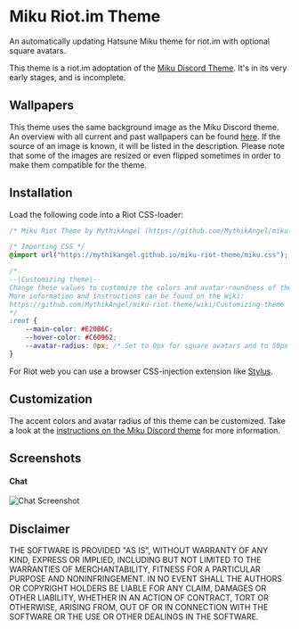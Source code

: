 # Miku Riot.im Theme

An automatically updating Hatsune Miku theme for riot.im with optional square avatars.

This theme is a riot.im adoptation of the [Miku Discord Theme](https://github.com/MythikAngel/miku-discord-theme). It's in its very early stages, and is incomplete.

## Wallpapers
This theme uses the same background image as the Miku Discord theme. An overview with all current and past wallpapers can be found [here](https://github.com/MythikAngel/miku-discord-theme/wiki/Image-History). If the source of an image is known, it will be listed in the description. Please note that some of the images are resized or even flipped sometimes in order to make them compatible for the theme.

## Installation
Load the following code into a Riot CSS-loader:
```css
/* Miku Riot Theme by MythikAngel (https://github.com/MythikAngel/miku-riot-theme) */

/* Importing CSS */
@import url("https://mythikangel.github.io/miku-riot-theme/miku.css");

/*
--|Customizing theme|--
Change these values to customize the colors and avatar-roundness of the theme.
More information and instructions can be found on the Wiki:
https://github.com/MythikAngel/miku-riot-theme/wiki/Customizing-theme
*/
:root {
	--main-color: #E20B6C;
	--hover-color: #C60962;
	--avatar-radius: 0px; /* Set to 0px for square avatars and to 50px for round avatars */
}
```
For Riot web you can use a browser CSS-injection extension like [Stylus](https://add0n.com/stylus.html).

## Customization
The accent colors and avatar radius of this theme can be customized. Take a look at the [instructions on the Miku Discord theme](https://github.com/MythikAngel/miku-discord-theme/wiki/Customizing-theme) for more information.

## Screenshots
#### Chat
![Chat Screenshot](https://i.imgur.com/8ed4bmS.png)

## Disclaimer
THE SOFTWARE IS PROVIDED "AS IS", WITHOUT WARRANTY OF ANY KIND, EXPRESS OR IMPLIED, INCLUDING BUT NOT LIMITED TO THE WARRANTIES OF MERCHANTABILITY, FITNESS FOR A PARTICULAR PURPOSE AND NONINFRINGEMENT. IN NO EVENT SHALL THE AUTHORS OR COPYRIGHT HOLDERS BE LIABLE FOR ANY CLAIM, DAMAGES OR OTHER LIABILITY, WHETHER IN AN ACTION OF CONTRACT, TORT OR OTHERWISE, ARISING FROM, OUT OF OR IN CONNECTION WITH THE SOFTWARE OR THE USE OR OTHER DEALINGS IN THE SOFTWARE.